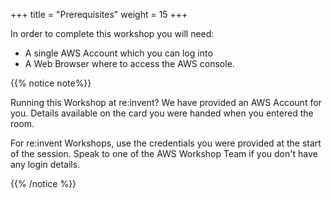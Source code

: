 +++
title = "Prerequisites"
weight = 15
+++

In order to complete this workshop you will need:

- A single AWS Account which you can log into
- A Web Browser where to access the AWS console.

{{% notice note%}}

Running this Workshop at re:invent? We have provided an AWS Account for you. Details available on the card you were handed when you entered the room.

For re:invent Workshops, use the credentials you were provided at the start of the session. Speak to one of the AWS Workshop Team if you don't have any login details.

{{% /notice %}}